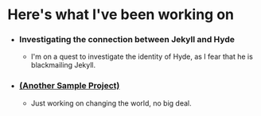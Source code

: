 
# Here's what I've been working on

* ### Investigating the connection between Jekyll and Hyde
    * I'm on a quest to investigate the identity of Hyde, as I fear that he is blackmailing Jekyll.


* ### [(Another Sample Project)](http://www.lazzaro.com.ar)
    * Just working on changing the world, no big deal.
